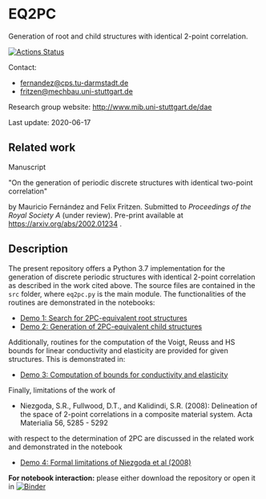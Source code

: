 # EQ2PC
Generation of root and child structures with identical 2-point correlation.

[![Actions Status](https://github.com/mauricio-fernandez-l/EQ2PC/workflows/Build/badge.svg)](https://github.com/mauricio-fernandez-l/EQ2PC/actions)

Contact:
* fernandez@cps.tu-darmstadt.de
* fritzen@mechbau.uni-stuttgart.de

Research group website: http://www.mib.uni-stuttgart.de/dae

Last update: 2020-06-17

## Related work
Manuscript

"On the generation of periodic discrete structures with identical two-point correlation"

by Mauricio Fernández and Felix Fritzen. Submitted to *Proceedings of the Royal Society A* (under review). Pre-print available at https://arxiv.org/abs/2002.01234 .

## Description

The present repository offers a Python 3.7 implementation for the generation of discrete periodic structures with identical 2-point correlation as described in the work cited above. The source files are contained in the `src` folder, where `eq2pc.py` is the main module. The functionalities of the routines are demonstrated in the notebooks:

* [Demo 1: Search for 2PC-equivalent root structures](demo1_root_structures.ipynb)
* [Demo 2: Generation of 2PC-equivalent child structures](demo2_child_structures.ipynb)

Additionally, routines for the computation of the Voigt, Reuss and HS bounds for linear conductivity and elasticity are provided for given structures. This is demonstrated in:

* [Demo 3: Computation of bounds for conductivity and elasticity](demo3_bounds.ipynb)

Finally, limitations of the work of 

* Niezgoda, S.R., Fullwood, D.T., and Kalidindi, S.R. (2008): Delineation of the space of 2-point correlations in a composite material system. Acta Materialia 56, 5285 - 5292 

with respect to the determination of 2PC are discussed in the related work and demonstrated in the notebook

* [Demo 4: Formal limitations of Niezgoda et al (2008)](demo4_niezgoda_2008.ipynb)

**For notebook interaction:** please either download the repository or open it in 
[![Binder](https://mybinder.org/badge_logo.svg)](https://mybinder.org/v2/gh/mauricio-fernandez-l/EQ2PC/master)